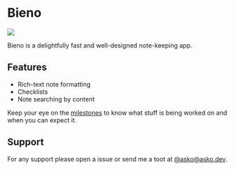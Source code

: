 # Bieno

![](https://github.com/askosh/bieno/blob/master/resources/images/icon/res/mipmap-xhdpi/icon.png?raw=true)

Bieno is a delightfully fast and well-designed note-keeping app.

## Features

- Rich-text note formatting
- Checklists
- Note searching by content

Keep your eye on the [milestones](https://github.com/askosh/bieno/milestones) to know what stuff is being worked on and when you can expect it.

## Support

For any support please open a issue or send me a toot at [@asko@asko.dev](https://asko.dev/@asko). 
